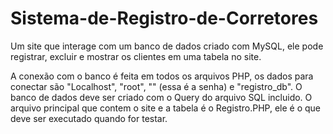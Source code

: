 # Sistema-de-Registro-de-Corretores
Um site que interage com um banco de dados criado com MySQL, ele pode registrar, excluir e mostrar os clientes em uma tabela no site.

A conexão com o banco é feita em todos os arquivos PHP, os dados para conectar são "Localhost", "root", "" (essa é a senha) e "registro_db".
O banco de dados deve ser criado com o Query do arquivo SQL incluido.
O arquivo principal que contem o site e a tabela é o Registro.PHP, ele é o que deve ser executado quando for testar.
